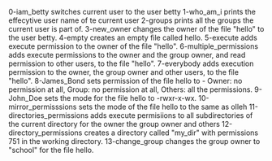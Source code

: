 0-iam_betty switches current user to the user betty
1-who_am_i prints the effecytive user name of te current user
2-groups prints all the groups the current user is part of.
3-new_owner changes the owner of the file "hello" to the user betty.
4-empty creates an empty file called hello.
5-execute adds execute permission to the owner of the file "hello".
6-multiple_permissions adds execute permissions to the owner and the group owner, and read permission to other users, to the file "hello".
7-everybody adds execution permission to the owner, the group owner and other users, to the file "hello".
8-James_Bond sets permission of the file hello to - Owner: no permission at all, Group: no permission at all, Others: all the permissions.
9-John_Doe sets the mode for the file hello to -rwxr-x-wx.
10-mirror_permisssions sets the mode of the file hello to the same as olleh
11-directories_permissions adds execute permisiions to all subdirectories of the current directory for the owner the group owner and others
12-directory_permissions creates a directory called "my_dir" with permissions 751 in the working directory.
13-change_group changes the group owner to "school" for the file hello.


